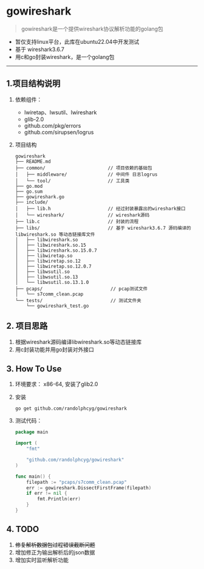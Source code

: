 # gowireshark

> gowireshark是一个提供wireshark协议解析功能的golang包

- 暂仅支持linux平台，此库在ubuntu22.04中开发测试
- 基于 wireshark3.6.7
- 用c和go封装wireshark，是一个golang包
---
## 1.项目结构说明

1. 依赖组件：
   - lwiretap、lwsutil、lwireshark
   - glib-2.0
   - github.com/pkg/errors
   - github.com/sirupsen/logrus

2. 项目结构

   ```shell
   gowireshark
   ├── README.md
   ├── common/                       // 项目依赖的基础包
   │   ├── middleware/               // 中间件 日志logrus
   │   └── tool/                     // 工具类
   ├── go.mod
   ├── go.sum
   ├── gowireshark.go
   ├── include/
   │   ├── lib.h                     // 经过封装暴露出的wireshark接口
   │   └── wireshark/                // wireshark源码
   ├── lib.c                         // 封装的流程
   ├── libs/                         // 基于 wireshark3.6.7 源码编译的 libwireshark.so 等动态链接库文件
   │   ├── libwireshark.so
   │   ├── libwireshark.so.15
   │   ├── libwireshark.so.15.0.7
   │   ├── libwiretap.so
   │   ├── libwiretap.so.12
   │   ├── libwiretap.so.12.0.7
   │   ├── libwsutil.so
   │   ├── libwsutil.so.13
   │   └── libwsutil.so.13.1.0
   ├── pcaps/                         // pcap测试文件
   │   └── s7comm_clean.pcap
   └── tests/                         // 测试文件夹
       └── gowireshark_test.go
   ```

## 2. 项目思路

1. 根据wireshark源码编译libwireshark.so等动态链接库
2. 用c封装功能并用go封装对外接口

## 3. How To Use

1. 环境要求：  x86-64, 安装了glib2.0

2. 安装

   ```shell
   go get github.com/randolphcyg/gowireshark
   ```

3. 测试代码：

   ```go
   package main
   
   import (
       "fmt"
   
       "github.com/randolphcyg/gowireshark"
   )
   
   func main() {
       filepath := "pcaps/s7comm_clean.pcap"
       err := gowireshark.DissectFirstFrame(filepath)
       if err != nil {
           fmt.Println(err)
       }
   }
   ```

## 4. TODO

1. ~~修复解析数据包过程错误截断问题~~
2. 增加修正为输出解析后的json数据
3. 增加实时监听解析功能




